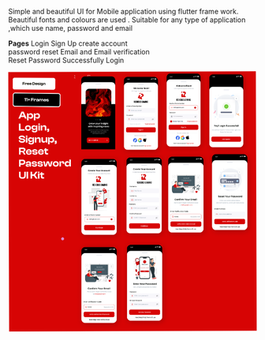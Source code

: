 Simple and beautiful UI for Mobile application using flutter frame work.
Beautiful fonts and colours are used .
Suitable for any type of application ,which use name, password and email 

**Pages**
Login 
Sign Up 
create account  
password reset
Email and Email verification  
Reset Password 
Successfully Login 

[![App Preview](assets/ui_designs.png)](assets/ui_designs.png)





